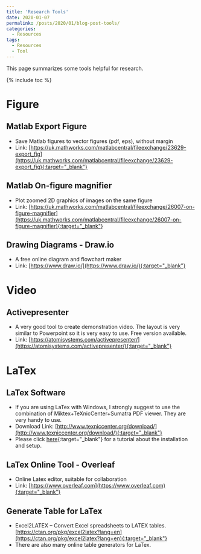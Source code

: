```yaml
---
title: 'Research Tools'
date: 2020-01-07
permalink: /posts/2020/01/blog-post-tools/
categories:
  - Resources
tags:
  - Resources
  - Tool
---
```


This page summarizes some tools helpful for research.

{% include toc %}

# Figure

## Matlab Export Figure
* Save Matlab figures to vector figures (pdf, eps), without margin
* Link: [https://uk.mathworks.com/matlabcentral/fileexchange/23629-export_fig](https://uk.mathworks.com/matlabcentral/fileexchange/23629-export_fig){:target="_blank"}  

## Matlab On-figure magnifier
* Plot zoomed 2D graphics of images on the same figure
* Link: [https://uk.mathworks.com/matlabcentral/fileexchange/26007-on-figure-magnifier](https://uk.mathworks.com/matlabcentral/fileexchange/26007-on-figure-magnifier){:target="_blank"}  

## Drawing Diagrams - Draw.io
* A free online diagram and flowchart maker
* Link: [https://www.draw.io/](https://www.draw.io/){:target="_blank"}  

# Video  

## Activepresenter
* A very good tool to create demonstration video. The layout is very similar to Powerpoint so it is very easy to use. Free version available.
* Link: [https://atomisystems.com/activepresenter/](https://atomisystems.com/activepresenter/){:target="_blank"}  
 

# LaTex

## LaTex Software 
 * If you are using LaTex with Windows, I strongly suggest to use the combination of Miktex+TeXnicCenter+Sumatra PDF viewer. They are very handy to use.
 * Download Link: [http://www.texniccenter.org/download/](http://www.texniccenter.org/download/){:target="_blank"}  
 * Please click [here](https://granasat.ugr.es/wp-content/uploads/2018/02/How_to_Sumatra_EN.pdf){:target="_blank"} for a tutorial about the installation and setup.
   
## LaTex Online Tool - Overleaf
* Online Latex editor, suitable for collaboration
* Link: [https://www.overleaf.com](https://www.overleaf.com){:target="_blank"}   

## Generate Table for LaTex
* Excel2LATEX – Convert Excel spreadsheets to LATEX tables. [https://ctan.org/pkg/excel2latex?lang=en](https://ctan.org/pkg/excel2latex?lang=en){:target="_blank"} 
* There are also many online table generators for LaTex. 